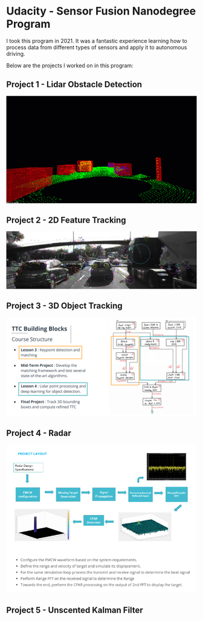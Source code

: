 # Udacity - Sensor Fusion Nanodegree Program

I took this program in 2021. It was a fantastic experience learning how to process data from different types of sensors and apply it to autonomous driving. 

Below are the projects I worked on in this program:

## Project 1 - Lidar Obstacle Detection

<img src="Project_1_Lidar_Obstacle_Detection/media/ObstacleDetectionFPS.gif" width="600">

## Project 2 - 2D Feature Tracking

<img src="Project_2_2D_Feature_Tracking/images/keypoints.png" width="600">

## Project 3 - 3D Object Tracking

<img src="Project_3_3D_Object_Tracking/images/course_code_structure.png" width="600">

## Project 4 - Radar

<img src="Project_4_Radar_Target_Generation_And_Detection/figures/radar_project_overview.png" width="600">

## Project 5 - Unscented Kalman Filter

